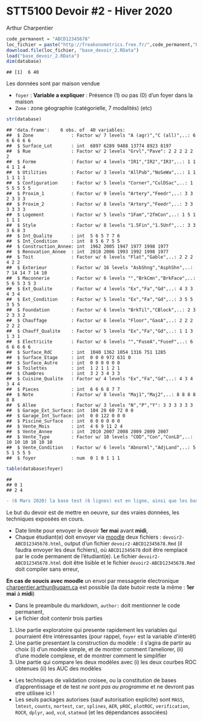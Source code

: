 STT5100 Devoir \#2 - Hiver 2020
================
Arthur Charpentier

``` r
code_permanent = "ABCD12345678"
loc_fichier = paste("http://freakonometrics.free.fr/",code_permanent,"H2020D2.RData",sep="")
download.file(loc_fichier, "base_devoir_2.RData")
load("base_devoir_2.RData")
dim(database)
```

    ## [1]  6 40

Les données sont par maison vendue

  - `foyer` : **Variable a expliquer** : Présence (1) ou pas (0) d’un
    foyer dans la maison
  - `Zone` : zone géographie (catégorielle, 7 modalités) (etc)

<!-- end list -->

``` r
str(database)
```

    ## 'data.frame':    6 obs. of  40 variables:
    ##  $ Zone              : Factor w/ 7 levels "A (agr)","C (all)",..: 6 6 6 6 6 6
    ##  $ Surface_Lot       : int  6897 6289 9488 13774 8923 8197
    ##  $ Rue               : Factor w/ 2 levels "Grvl","Pave": 2 2 2 2 2 2
    ##  $ Forme             : Factor w/ 4 levels "IR1","IR2","IR3",..: 1 1 4 1 1 4
    ##  $ Utilities         : Factor w/ 3 levels "AllPub","NoSeWa",..: 1 1 1 1 1 1
    ##  $ Configuration     : Factor w/ 5 levels "Corner","CulDSac",..: 1 5 5 5 5 5
    ##  $ Proxim_1          : Factor w/ 9 levels "Artery","Feedr",..: 3 3 2 3 3 3
    ##  $ Proxim_2          : Factor w/ 8 levels "Artery","Feedr",..: 3 3 3 3 3 3
    ##  $ Logement          : Factor w/ 5 levels "1Fam","2fmCon",..: 1 5 1 1 1 1
    ##  $ Style             : Factor w/ 8 levels "1.5Fin","1.5Unf",..: 3 3 3 6 8 3
    ##  $ Int_Qualite       : int  5 6 5 7 7 6
    ##  $ Int_Condition     : int  8 5 6 7 5 5
    ##  $ Construction_Annee: int  1962 2005 1947 1977 1998 1977
    ##  $ Renovation_Annee  : int  2010 2006 1993 1992 1998 1977
    ##  $ Toit              : Factor w/ 6 levels "Flat","Gable",..: 2 2 2 4 2 2
    ##  $ Exterieur         : Factor w/ 16 levels "AsbShng","AsphShn",..: 7 14 14 7 14 10
    ##  $ Maconnerie        : Factor w/ 6 levels "","BrkCmn","BrkFace",..: 5 6 5 3 5 3
    ##  $ Ext_Qualite       : Factor w/ 4 levels "Ex","Fa","Gd",..: 4 3 3 4 3 4
    ##  $ Ext_Condition     : Factor w/ 5 levels "Ex","Fa","Gd",..: 3 5 5 3 5 5
    ##  $ Foundation        : Factor w/ 6 levels "BrkTil","CBlock",..: 2 3 2 3 3 2
    ##  $ Chauffage         : Factor w/ 6 levels "Floor","GasA",..: 2 2 2 2 2 2
    ##  $ Chauff_Qualite    : Factor w/ 5 levels "Ex","Fa","Gd",..: 1 1 3 1 3 1
    ##  $ Electricite       : Factor w/ 6 levels "","FuseA","FuseF",..: 6 6 6 6 6 6
    ##  $ Surface_RdC       : int  1040 1362 1054 1316 751 1285
    ##  $ Surface_Etage     : int  0 0 0 972 631 0
    ##  $ Surface_Autre     : int  0 0 0 0 0 0
    ##  $ Toilettes         : int  1 2 1 1 2 1
    ##  $ Chambres          : int  3 2 3 4 3 3
    ##  $ Cuisine_Qualite   : Factor w/ 4 levels "Ex","Fa","Gd",..: 4 3 4 3 4 4
    ##  $ Pieces            : int  6 6 6 8 7 7
    ##  $ Note              : Factor w/ 8 levels "Maj1","Maj2",..: 8 8 8 8 8 8
    ##  $ Allee             : Factor w/ 3 levels "N","P","Y": 3 3 3 3 3 3
    ##  $ Garage_Ext_Surface: int  104 28 60 72 0 0
    ##  $ Garage_Int_Surface: int  0 0 122 0 0 0
    ##  $ Piscine_Surface   : int  0 0 0 0 0 0
    ##  $ Vente_Mois        : int  4 6 9 11 2 4
    ##  $ Vente_Annee       : int  2010 2007 2008 2009 2009 2007
    ##  $ Vente_Type        : Factor w/ 10 levels "COD","Con","ConLD",..: 10 10 10 10 10 10
    ##  $ Vente_Condition   : Factor w/ 6 levels "Abnorml","AdjLand",..: 5 5 1 5 5 5
    ##  $ foyer             : num  0 1 0 1 1 1

``` r
table(database$foyer)
```

    ## 
    ## 0 1 
    ## 2 4
    

``` diff
- (6 Mars 2020) la base test (6 lignes) est en ligne, ainsi que les bases personnalisées
```

Le but du devoir est de mettre en oeuvre, sur des vraies données, les
techniques exposées en cours.

  - Date limite pour envoyer le devoir **1er mai** avant **midi**,
  - Chaque étudiant(e) doit envoyer via [moodle](https://www.moodle2.uqam.ca/) deux
    fichiers : `devoir2-ABCD12345678.html`, output d’un fichier
    `devoir2-ABCD12345678.Rmd` (il faudra envoyer les deux fichiers), où
    `ABCD12345678` doit être remplacé par le code permanent de
    l’étudiant(e). Le fichier `devoir2-ABCD12345678.html` doit être
    lisible et le fichier `devoir2-ABCD12345678.Rmd` doit compiler sans
    erreur,
  
  __**En cas de soucis avec moodle**__ un envoi par messagerie électronique [charpentier.arthur@uqam.ca](mailto:charpentier.arthur@uqam.ca) est possible (la date butoir reste la même : **1er mai** à **midi**)
  
  - Dans le preambule du markdown, `author:` doit mentionner le code
    permanent,
  - Le fichier doit contenir trois parties

<!-- end list -->

1.  Une partie exploratoire qui presente rapidement les variables qui
    pourraient être intéressantes (pour rappel, `foyer` est la
    variable d’interêt)
2.  Une partie presentant la construction du modèle : il s’agira de
    partir au choix (i) d’un modele simple, et de montrer comment
    l’ameliorer, (ii) d’une modele complexe, et de montrer comment le
    simplifier
3.  Une partie qui compare les deux modèles avec (i) les deux courbes
    ROC obtenues (ii) les AUC des modèles

<!-- end list -->

  - Les techniques de validation croisee, ou la constitution de bases
    d’apprentissage et de test *ne sont pas au programme* et ne
    devront pas etre utilisee ici \!
  - Les seuls packages autorises (sauf autorisation explicite) sont
    `MASS`, `lmtest`, `counts`, `nortest`, `car`, `splines`, `AER`, `pROC`, `plotROC`, `verification`, `ROCR`, `dplyr`, `aod`, `vcd`, `statmod` (et les dépendances associées)
